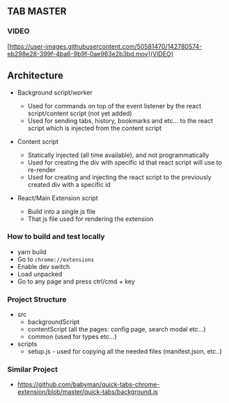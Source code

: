 ## TAB MASTER

### VIDEO
[https://user-images.githubusercontent.com/50581470/142780574-eb298e28-399f-4ba6-9b9f-0ae963e2b3bd.mov](VIDEO)

## Architecture

- Background script/worker
  - Used for commands on top of the event listener by the react script/content script (not yet added)
  - Used for sending tabs, history, bookmarks and etc... to the react script which is injected from the content script

- Content script
  - Statically injected (all time available), and not programmatically
  - Used for creating the div with specific id that react script will use to re-render
  - Used for creating and injecting the react script to the previously created div with a specific id

- React/Main Extension script
  - Build into a single js file
  - That js file used for rendering the extension


### How to build and test locally
- yarn build
- Go to `chrome://extensions`
- Enable dev switch
- Load unpacked
- Go to any page and press ctrl/cmd + key

### Project Structure
- src
	- backgroundScript
  - contentScript (all the pages: config page, search modal etc...)
  - common (used for types etc...)
- scripts
  - setup.js - used for copying all the needed files (manifest.json, etc..)

### Similar Project
- https://github.com/babyman/quick-tabs-chrome-extension/blob/master/quick-tabs/background.js
